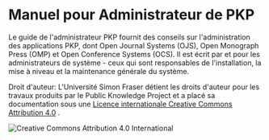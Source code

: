 # Manuel pour Administrateur de PKP

Le guide de l'administrateur PKP fournit des conseils sur l'administration des applications PKP, dont Open Journal Systems (OJS), Open Monograph Press (OMP) et Open Conference Systems (OCS). Il est écrit  par et pour les administrateurs de système - ceux qui sont responsables de l'installation, la mise à niveau et la maintenance générale du système.

Droit d'auteur: L'Université Simon Fraser détient les droits d'auteur pour les travaux produits par le Public Knowledge Project et a placé sa documentation sous une [Licence internationale Creative Commons Attribution 4.0](https://creativecommons.org/licenses/by/4.0/) .

[](https://creativecommons.org/licenses/by/4.0/)![Creative Commons Attribution 4.0 International](https://licensebuttons.net/l/by/4.0/88x31.png)
